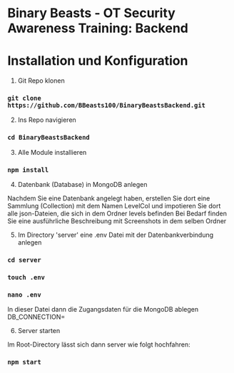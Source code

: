 # Binary Beasts - OT Security Awareness Training: Backend

# Installation und Konfiguration

1. Git Repo klonen

### `git clone https://github.com/BBeasts100/BinaryBeastsBackend.git`

2. Ins Repo navigieren

### `cd BinaryBeastsBackend`

3. Alle Module installieren

### `npm install`

4. Datenbank (Database) in MongoDB anlegen

Nachdem Sie eine Datenbank angelegt haben, erstellen Sie dort eine Sammlung (Collection) mit dem Namen LevelCol und impotieren Sie dort alle json-Dateien, die sich in dem Ordner levels befinden 
Bei Bedarf finden Sie eine ausführliche Beschreibung mit Screenshots in dem selben Ordner

5. Im Directory 'server' eine .env Datei mit der Datenbankverbindung anlegen

### `cd server`
### `touch .env`
### `nano .env`

In dieser Datei dann die Zugangsdaten für die MongoDB ablegen
DB_CONNECTION=<Zugangslink>

6. Server starten

Im Root-Directory lässt sich dann server wie folgt hochfahren:
### `npm start`

  
